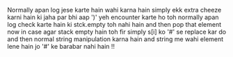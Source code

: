 Normally apan log jese karte hain wahi karna hain
simply ekk extra cheeze karni hain ki jaha par bhi aap ')' yeh encounter karte ho toh normally apan log check karte hain ki stck.empty toh nahi hain and then pop that element now in case agar stack empty hain toh fir simply s[i] ko '#'  se replace kar do and then normal string manipulation karna hain and string me wahi element lene hain jo '#' ke barabar nahi hain !!